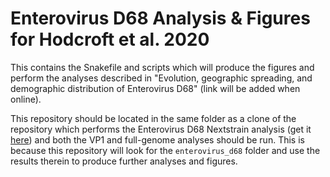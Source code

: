 # Enterovirus D68 Analysis & Figures for Hodcroft et al. 2020
This contains the Snakefile and scripts which will produce the figures and perform the analyses described in "Evolution, geographic spreading, and demographic distribution of Enterovirus D68" (link will be added when online).

This repository should be located in the same folder as a clone of the repository which performs the Enterovirus D68 Nextstrain analysis (get it [here](https://github.com/nextstrain/enterovirus_d68)) and both the VP1 and full-genome analyses should be run. This is because this repository will look for the `enterovirus_d68` folder and use the results therein to produce further analyses and figures.
